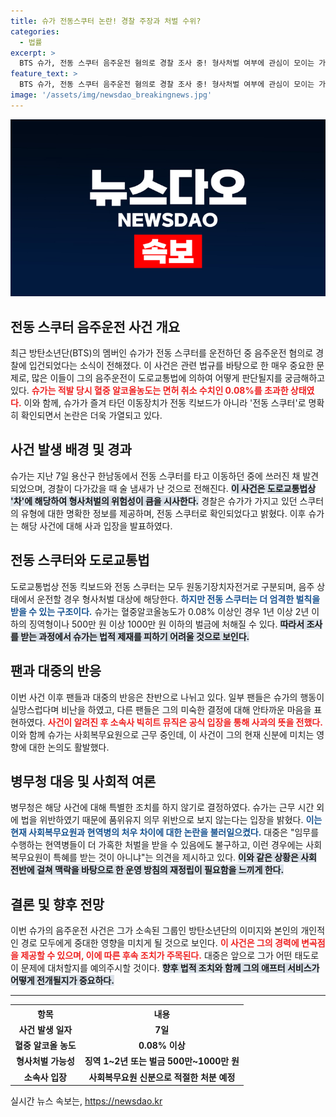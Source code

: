 ```yaml
---
title: 슈가 전동스쿠터 논란! 경찰 주장과 처벌 수위?
categories:
  - 법률
excerpt: >
  BTS 슈가, 전동 스쿠터 음주운전 혐의로 경찰 조사 중! 형사처벌 여부에 관심이 모이는 가운데, 사회복무요원 신분으로 물의를 일으킨 그의 사과문에 팬들의 반응이 이어지고 있다.
feature_text: >
  BTS 슈가, 전동 스쿠터 음주운전 혐의로 경찰 조사 중! 형사처벌 여부에 관심이 모이는 가운데, 사회복무요원 신분으로 물의를 일으킨 그의 사과문에 팬들의 반응이 이어지고 있다.
image: '/assets/img/newsdao_breakingnews.jpg'
---
```


<p><img src="/assets/img/newsdao_breakingnews.jpg" alt="ontimetimes 속보" /></p>

<h2 data-ke-size="size26">전동 스쿠터 음주운전 사건 개요</h2>

<p data-ke-size="size16">최근 방탄소년단(BTS)의 멤버인 슈가가 전동 스쿠터를 운전하던 중 음주운전 혐의로 경찰에 입건되었다는 소식이 전해졌다. 이 사건은 관련 법규를 바탕으로 한 매우 중요한 문제로, 많은 이들이 그의 음주운전이 도로교통법에 의하여 어떻게 판단될지를 궁금해하고 있다. <b><span style="color: #ee2323;">슈가는 적발 당시 혈중 알코올농도는 면허 취소 수치인 0.08%를 초과한 상태였다.</span></b> 이와 함께, 슈가가 즐겨 타던 이동장치가 전동 킥보드가 아니라 '전동 스쿠터'로 명확히 확인되면서 논란은 더욱 가열되고 있다.</p>

<p data-ke-size="size16"></p>

<h2 data-ke-size="size26">사건 발생 배경 및 경과</h2>

<p data-ke-size="size16">슈가는 지난 7일 용산구 한남동에서 전동 스쿠터를 타고 이동하던 중에 쓰러진 채 발견되었으며, 경찰이 다가갔을 때 술 냄새가 난 것으로 전해진다. <b><span style="background-color: #21538527;">이 사건은 도로교통법상 '차'에 해당하여 형사처벌의 위험성이 큼을 시사한다.</span></b> 경찰은 슈가가 가지고 있던 스쿠터의 유형에 대한 명확한 정보를 제공하며, 전동 스쿠터로 확인되었다고 밝혔다. 이후 슈가는 해당 사건에 대해 사과 입장을 발표하였다.</p>

<p data-ke-size="size16"></p>

<h2 data-ke-size="size26">전동 스쿠터와 도로교통법</h2>

<p data-ke-size="size16">도로교통법상 전동 킥보드와 전동 스쿠터는 모두 원동기장치자전거로 구분되며, 음주 상태에서 운전할 경우 형사처벌 대상에 해당한다. <b><span style="color: #1a5490;">하지만 전동 스쿠터는 더 엄격한 벌칙을 받을 수 있는 구조이다.</span></b> 슈가는 혈중알코올농도가 0.08% 이상인 경우 1년 이상 2년 이하의 징역형이나 500만 원 이상 1000만 원 이하의 벌금에 처해질 수 있다. <b><span style="background-color: #21538527;">따라서 조사를 받는 과정에서 슈가는 법적 제재를 피하기 어려울 것으로 보인다.</span></b></p>

<p data-ke-size="size16"></p>

<h2 data-ke-size="size26">팬과 대중의 반응</h2>

<p data-ke-size="size16">이번 사건 이후 팬들과 대중의 반응은 찬반으로 나뉘고 있다. 일부 팬들은 슈가의 행동이 실망스럽다며 비난을 하였고, 다른 팬들은 그의 미숙한 결정에 대해 안타까운 마음을 표현하였다. <b><span style="color: #ee2323;">사건이 알려진 후 소속사 빅히트 뮤직은 공식 입장을 통해 사과의 뜻을 전했다.</span></b> 이와 함께 슈가는 사회복무요원으로 근무 중인데, 이 사건이 그의 현재 신분에 미치는 영향에 대한 논의도 활발했다.</p>

<p data-ke-size="size16"></p>

<h2 data-ke-size="size26">병무청 대응 및 사회적 여론</h2>

<p data-ke-size="size16">병무청은 해당 사건에 대해 특별한 조치를 하지 않기로 결정하였다. 슈가는 근무 시간 외에 법을 위반하였기 때문에 품위유지 의무 위반으로 보지 않는다는 입장을 밝혔다. <b><span style="color: #1a5490;">이는 현재 사회복무요원과 현역병의 처우 차이에 대한 논란을 불러일으켰다.</span></b> 대중은 "임무를 수행하는 현역병들이 더 가혹한 처벌을 받을 수 있음에도 불구하고, 이런 경우에는 사회복무요원이 특혜를 받는 것이 아니냐"는 의견을 제시하고 있다. <b><span style="background-color: #21538527;">이와 같은 상황은 사회 전반에 걸쳐 맥락을 바탕으로 한 운영 방침의 재정립이 필요함을 느끼게 한다.</span></b></p>

<p data-ke-size="size16"></p>

<h2 data-ke-size="size26">결론 및 향후 전망</h2>

<p data-ke-size="size16">이번 슈가의 음주운전 사건은 그가 소속된 그룹인 방탄소년단의 이미지와 본인의 개인적인 경로 모두에게 중대한 영향을 미치게 될 것으로 보인다. <b><span style="color: #ee2323;">이 사건은 그의 경력에 변곡점을 제공할 수 있으며, 이에 따른 후속 조치가 주목된다.</span></b> 대중은 앞으로 그가 어떤 태도로 이 문제에 대처할지를 예의주시할 것이다. <b><span style="background-color: #21538527;">향후 법적 조치와 함께 그의 애프터 서비스가 어떻게 전개될지가 중요하다.</span></b></p>

<p data-ke-size="size16"></p>

<hr>

<table>
  <tr>
    <th style="text-align: center; height: 17px;"><b>항목</b></th>
    <th style="text-align: center; height: 17px;"><b>내용</b></th>
  </tr>
  <tr>
    <td style="text-align: center; height: 17px;"><b>사건 발생 일자</b></td>
    <td style="text-align: center; height: 17px;"><b>7일</b></td>
  </tr>
  <tr>
    <td style="text-align: center; height: 17px;"><b>혈중 알코올 농도</b></td>
    <td style="text-align: center; height: 17px;"><b>0.08% 이상</b></td>
  </tr>
  <tr>
    <td style="text-align: center; height: 17px;"><b>형사처벌 가능성</b></td>
    <td style="text-align: center; height: 17px;"><b>징역 1~2년 또는 벌금 500만~1000만 원</b></td>
  </tr>
  <tr>
    <td style="text-align: center; height: 17px;"><b>소속사 입장</b></td>
    <td style="text-align: center; height: 17px;"><b>사회복무요원 신분으로 적절한 처분 예정</b></td>
  </tr>
</table>

<p data-ke-size="size16"></p>
실시간 뉴스 속보는, <a href="https://newsdao.kr" rel="dofollow">https://newsdao.kr</a>


